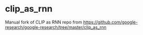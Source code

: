 # clip_as_rnn
Manual fork of CLIP as RNN repo from https://github.com/google-research/google-research/tree/master/clip_as_rnn
